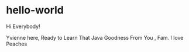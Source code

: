 # hello-world

Hi Everybody! 

Yvienne here, Ready to Learn That Java Goodness From You , Fam.
I love Peaches
